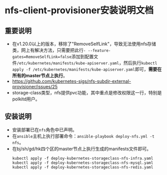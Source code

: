 # nfs-client-provisioner安装说明文档

## 重要说明
- 在v1.20.0以上的版本，移除了"RemoveSelfLink"，导致无法使用nfs存储类，网上有解决方法，只需要把此行`- --feature-gates=RemoveSelfLink=false`添加到配置文件`/etc/kubernetes/manifests/kube-apiserver.yaml`，然后执行`kubectl apply -f /etc/kubernetes/manifests/kube-apiserver.yaml`即可，**需要在所有的master节点上执行**。
- https://github.com/kubernetes-sigs/nfs-subdir-external-provisioner/issues/25
- storage-class类型，nfs提供pvc功能，其中重点是修改权限这一行，特别是polkitd用户。

## 安装说明
- 安装部署已在`nfs`角色中已声明。
- 在`ansible`主机上执行部署命令：`ansible-playbook deploy-nfs.yml -t nfs`。
- 在bj/sh/gd/hk四个区的master节点上执行生成的manifests文件即可。
  ```shell
  kubectl apply -f deploy-kubernetes-storageclass-nfs-infra.yaml
  kubectl apply -f deploy-kubernetes-storageclass-nfs-mysql.yaml
  kubectl apply -f deploy-kubernetes-storageclass-nfs-redis.yaml
  ```